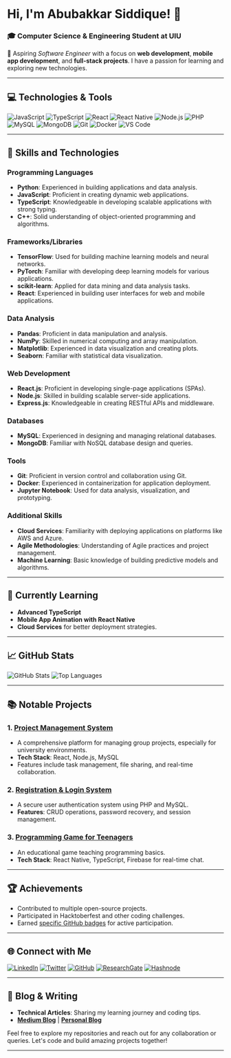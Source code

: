 # Hi, I'm Abubakkar Siddique! 👋

### 🎓 Computer Science & Engineering Student at UIU
🌟 Aspiring *Software Engineer* with a focus on **web development**, **mobile app development**, and **full-stack projects**. I have a passion for learning and exploring new technologies.

---

## 💻 Technologies & Tools
![JavaScript](https://img.shields.io/badge/Code-JavaScript-yellow?style=flat&logo=javascript)
![TypeScript](https://img.shields.io/badge/Code-TypeScript-blue?style=flat&logo=typescript)
![React](https://img.shields.io/badge/Framework-React-blue?style=flat&logo=react)
![React Native](https://img.shields.io/badge/Mobile-React%20Native-blue?style=flat&logo=react)
![Node.js](https://img.shields.io/badge/Backend-Node.js-green?style=flat&logo=node.js)
![PHP](https://img.shields.io/badge/Backend-PHP-777BB4?style=flat&logo=php)
![MySQL](https://img.shields.io/badge/Database-MySQL-4479A1?style=flat&logo=mysql)
![MongoDB](https://img.shields.io/badge/Database-MongoDB-47A248?style=flat&logo=mongodb)
![Git](https://img.shields.io/badge/Version-Git-F05032?style=flat&logo=git)
![Docker](https://img.shields.io/badge/Container-Docker-2496ED?style=flat&logo=docker)
![VS Code](https://img.shields.io/badge/Editor-VS%20Code-blue?style=flat&logo=visual-studio-code)

---

## 🧠 Skills and Technologies

### Programming Languages
- **Python**: Experienced in building applications and data analysis.
- **JavaScript**: Proficient in creating dynamic web applications.
- **TypeScript**: Knowledgeable in developing scalable applications with strong typing.
- **C++**: Solid understanding of object-oriented programming and algorithms.

### Frameworks/Libraries
- **TensorFlow**: Used for building machine learning models and neural networks.
- **PyTorch**: Familiar with developing deep learning models for various applications.
- **scikit-learn**: Applied for data mining and data analysis tasks.
- **React**: Experienced in building user interfaces for web and mobile applications.

### Data Analysis
- **Pandas**: Proficient in data manipulation and analysis.
- **NumPy**: Skilled in numerical computing and array manipulation.
- **Matplotlib**: Experienced in data visualization and creating plots.
- **Seaborn**: Familiar with statistical data visualization.

### Web Development
- **React.js**: Proficient in developing single-page applications (SPAs).
- **Node.js**: Skilled in building scalable server-side applications.
- **Express.js**: Knowledgeable in creating RESTful APIs and middleware.

### Databases
- **MySQL**: Experienced in designing and managing relational databases.
- **MongoDB**: Familiar with NoSQL database design and queries.

### Tools
- **Git**: Proficient in version control and collaboration using Git.
- **Docker**: Experienced in containerization for application deployment.
- **Jupyter Notebook**: Used for data analysis, visualization, and prototyping.

### Additional Skills
- **Cloud Services**: Familiarity with deploying applications on platforms like AWS and Azure.
- **Agile Methodologies**: Understanding of Agile practices and project management.
- **Machine Learning**: Basic knowledge of building predictive models and algorithms.

---

## 🌱 Currently Learning
- **Advanced TypeScript**
- **Mobile App Animation with React Native**
- **Cloud Services** for better deployment strategies.

---

## 📈 GitHub Stats
![GitHub Stats](https://github-readme-stats.vercel.app/api?username=abubakkarsiddiquee&show_icons=true&theme=radical)
![Top Languages](https://github-readme-stats.vercel.app/api/top-langs/?username=abubakkarsiddiquee&layout=compact&theme=radical)

---

## 📚 Notable Projects
### 1. **[Project Management System](link-to-project)**
   - A comprehensive platform for managing group projects, especially for university environments.
   - **Tech Stack**: React, Node.js, MySQL
   - Features include task management, file sharing, and real-time collaboration.

### 2. **[Registration & Login System](link-to-project)**
   - A secure user authentication system using PHP and MySQL.
   - **Features**: CRUD operations, password recovery, and session management.

### 3. **[Programming Game for Teenagers](link-to-project)**
   - An educational game teaching programming basics.
   - **Tech Stack**: React Native, TypeScript, Firebase for real-time chat.

---

## 🏆 Achievements
- Contributed to multiple open-source projects.
- Participated in Hacktoberfest and other coding challenges.
- Earned [specific GitHub badges](https://github.com/abubakkarsiddiquee?tab=achievements) for active participation.

---

## 🌐 Connect with Me
[![LinkedIn](https://img.shields.io/badge/LinkedIn-Connect-blue?style=flat&logo=linkedin)](https://www.linkedin.com/in/abubakkar-siddique-946909235/)
[![Twitter](https://img.shields.io/badge/Twitter-Follow-blue?style=flat&logo=twitter)](https://twitter.com/Awubakkar)
[![GitHub](https://img.shields.io/badge/GitHub-Follow-black?style=flat&logo=github)](https://github.com/abubakkarsiddiquee)
[![ResearchGate](https://img.shields.io/badge/ResearchGate-Connect-green?style=flat&logo=researchgate)](https://www.researchgate.net/profile/Abubakkar-Siddique-3)
[![Hashnode](https://img.shields.io/badge/Hashnode-Blog-orange?style=flat&logo=hashnode)](https://hashnode.com/@abubakkarsiddique)

---

## 📝 Blog & Writing
- **Technical Articles**: Sharing my learning journey and coding tips.
- **[Medium Blog](https://medium.com/@your-profile)** | **[Personal Blog](https://yourblog.com)**

Feel free to explore my repositories and reach out for any collaboration or queries. Let's code and build amazing projects together!

---
